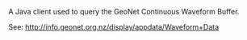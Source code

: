 A Java client used to query the GeoNet Continuous Waveform Buffer.

See: http://info.geonet.org.nz/display/appdata/Waveform+Data
